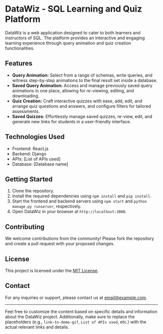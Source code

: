 <h1>DataWiz - SQL Learning and Quiz Platform</h1>
<p>DataWiz is a web application designed to cater to both learners and instructors of SQL. The platform provides an interactive and engaging learning experience through query animation and quiz creation functionalities.</p>



<h2>Features</h2>
<ul>
  <li><strong>Query Animation:</strong> Select from a range of schemas, write queries, and witness step-by-step animations to the final result set inside a database.</li>
  <li><strong>Saved Query Animation:</strong> Access and manage previously saved query animations in one place, allowing for re-viewing, editing, and downloading.</li>
  <li><strong>Quiz Creation:</strong> Craft interactive quizzes with ease, add, edit, and arrange quiz questions and answers, and configure filters for tailored assessments.</li>
  <li><strong>Saved Quizzes:</strong> Effortlessly manage saved quizzes, re-view, edit, and generate new links for students in a user-friendly interface.</li>
</ul>

<h2>Technologies Used</h2>
<ul>
  <li>Frontend: React.js</li>
  <li>Backend: Django</li>
  <li>APIs: [List of APIs used]</li>
  <li>Database: [Database name]</li>
</ul>

<h2>Getting Started</h2>
<ol>
  <li>Clone the repository.</li>
  <li>Install the required dependencies using <code>npm install</code> and <code>pip install</code>.</li>
  <li>Start the frontend and backend servers using <code>npm start</code> and <code>python manage.py runserver</code>, respectively.</li>
  <li>Open DataWiz in your browser at <code>http://localhost:3000</code>.</li>
</ol>

<h2>Contributing</h2>
<p>We welcome contributions from the community! Please fork the repository and create a pull request with your proposed changes.</p>

<h2>License</h2>
<p>This project is licensed under the <a href="link-to-license-file">MIT License</a>.</p>

<h2>Contact</h2>
<p>For any inquiries or support, please contact us at <a href="mailto:email@example.com">email@example.com</a>.</p>

<hr>

<p>Feel free to customize the content based on specific details and information about the DataWiz project. Additionally, make sure to replace the placeholders (e.g., <code>link-to-demo-gif</code>, <code>List of APIs used</code>, etc.) with the actual relevant links and details.</p>
